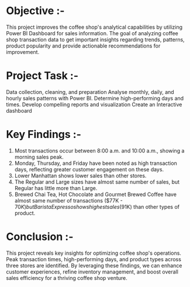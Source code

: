 # Objective :-

This project improves the coffee shop's analytical capabilities by utilizing Power BI Dashboard for sales information. The goal of analyzing coffee shop transaction data to get important insights regarding trends, patterns, product popularity  and provide actionable recommendations for improvement.

# Project Task :-

Data collection, cleaning, and preparation
Analyse monthly, daily, and hourly sales patterns with Power BI.
Determine high-performing days and times.
Develop compelling reports and visualization
Create an Interactive dashboard 

# Key Findings :-

1. Most transactions occur between 8:00 a.m. and 10:00 a.m., showing a morning sales peak.           
2. Monday, Thursday, and Friday have been noted as high transaction days, reflecting greater customer engagement on these days.          
3. Lower Manhattan shows lower sales than other stores.         
4. The Regular and Large sizes have almost same number of sales, but Regular has little more than Large.        
5. Brewed Chai Tea, Hot Chocolate and Gourmet Brewed Coffee have almost same number of transactions ($77K - $70K) but Barista Expresso shows highest sales ($91K) than other types of product.       


# Conclusion :-

This project reveals key insights for optimizing coffee shop's operations. Peak transaction times, high-performing days, and product types across three stores are identified. By leveraging these findings, we can enhance customer experiences, refine inventory management, and boost overall sales efficiency for a thriving coffee shop venture.
